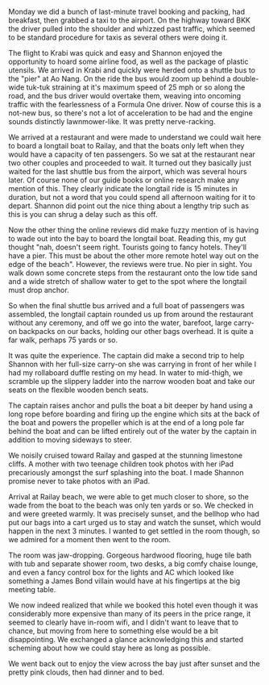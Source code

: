 Monday we did a bunch of last-minute travel booking and packing, had breakfast, then grabbed a taxi to the airport. On the highway toward BKK the driver pulled into the shoulder and whizzed past traffic, which seemed to be standard procedure for taxis as several others were doing it.

The flight to Krabi was quick and easy and Shannon enjoyed the opportunity to hoard some airline food, as well as the package of plastic utensils. We arrived in Krabi and quickly were herded onto a shuttle bus to the "pier" at Ao Nang. On the ride the bus would zoom up behind a double-wide tuk-tuk straining at it's maximum speed of 25 mph or so along the road, and the bus driver would overtake them, weaving into oncoming traffic with the fearlessness of a Formula One driver. Now of course this is a not-new bus, so there's not a lot of acceleration to be had and the engine sounds distinctly lawnmower-like. It was pretty nerve-racking.

We arrived at a restaurant and were made to understand we could wait here to board a longtail boat to Railay, and that the boats only left when they would have a capacity of ten passengers. So we sat at the restaurant near two other couples and proceeded to wait. It turned out they basically just waited for the last shuttle bus from the airport, which was several hours later. Of course none of our guide books or online research make any mention of this. They clearly indicate the longtail ride is 15 minutes in duration, but not a word that you could spend all afternoon waiting for it to depart. Shannon did point out the nice thing about a lengthy trip such as this is you can shrug a delay such as this off.

Now the other thing the online reviews did make fuzzy mention of is having to wade out into the bay to board the longtail boat. Reading this, my gut thought "nah, doesn't seem right. Tourists going to fancy hotels. They'll have a pier. This must be about the other more remote hotel way out on the edge of the beach". However, the reviews were true. No pier in sight. You walk down some concrete steps from the restaurant onto the low tide sand and a wide stretch of shallow water to get to the spot where the longtail must drop anchor.

So when the final shuttle bus arrived and a full boat of passengers was assembled, the longtail captain rounded us up from around the restaurant without any ceremony, and off we go into the water, barefoot, large carry-on backpacks on our backs, holding our other bags overhead. It is quite a far walk, perhaps 75 yards or so.

It was quite the experience. The captain did make a second trip to help Shannon with her full-size carry-on she was carrying in front of her while I had my rollaboard duffle resting on my head. In water to mid-thigh, we scramble up the slippery ladder into the narrow wooden boat and take our seats on the flexible wooden bench seats.

The captain raises anchor and pulls the boat a bit deeper by hand using a long rope before boarding and firing up the engine which sits at the back of the boat and powers the propeller which is at the end of a long pole far behind the boat and can be lifted entirely out of the water by the captain in addition to moving sideways to steer.

We noisily cruised toward Railay and gasped at the stunning limestone cliffs. A mother with two teenage children took photos with her iPad precariously amongst the surf splashing into the boat. I made Shannon promise never to take photos with an iPad.

Arrival at Railay beach, we were able to get much closer to shore, so the wade from the boat to the beach was only ten yards or so. We checked in and were greeted warmly. It was precisely sunset, and the bellhop who had put our bags into a cart urged us to stay and watch the sunset, which would happen in the next 3 minutes. I wanted to get settled in the room though, so we admired for a moment then went to the room.

The room was jaw-dropping. Gorgeous hardwood flooring, huge tile bath with tub and separate shower room, two desks, a big comfy chaise lounge, and even a fancy control box for the lights and AC which looked like something a James Bond villain would have at his fingertips at the big meeting table.

We now indeed realized that while we booked this hotel even though it was considerably more expensive than many of its peers in the price range, it seemed to clearly have in-room wifi, and I didn't want to leave that to chance, but moving from here to something else would be a bit disappointing. We exchanged a glance acknowledging this and started scheming about how we could stay here as long as possible.

We went back out to enjoy the view across the bay just after sunset and the pretty pink clouds, then had dinner and to bed.
